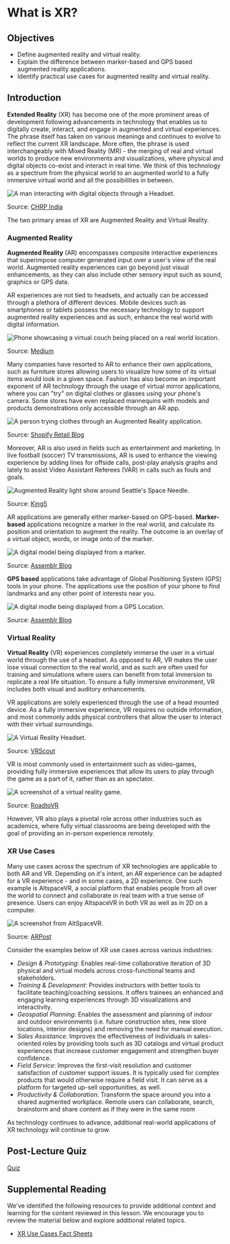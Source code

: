 # What is XR?

## Objectives

- Define augmented reality and virtual reality.
- Explain the difference between marker-based and GPS based augmented reality applications.
- Identify practical use cases for augmented reality and virtual reality.

## Introduction

**Extended Reality** (XR) has become one of the more prominent areas of development following advancements in technology that enables us to digitally create, interact, and engage in augmented and virtual experiences. The phrase itself has taken on various meanings and continues to evolve to reflect the current XR landscape. More often, the phrase is used interchangeably with Mixed Reality (MR) - the merging of real and virtual worlds to produce new environments and visualizations, where physical and digital objects co-exist and interact in real time. We think of this technology as a spectrum from the physical world to an augmented world to a fully immersive virtual world and all the possibilities in between.

![A man interacting with digital objects through a Headset.](../../images/xr-show.png)

Source: [CHRP India](https://www.chrp-india.com/blog/extended-reality-the-new-age-immersive-technology-star/)

The two primary areas of XR are Augmented Reality and Virtual Reality.

### Augmented Reality

**Augmented Reality** (AR) encompasses composite interactive experiences that superimpose computer generated input over a user's view of the real world. Augmented reality experiences can go beyond just visual enhancements, as they can also include other sensory input such as sound, graphics or GPS data.

AR experiences are not tied to headsets, and actually can be accessed through a plethora of different devices. Mobile devices such as smartphones or tablets possess the necessary technology to support augmented reality experiences and as such, enhance the real world with digital information.

![Phone showcasing a virtual couch being placed on a real world location.](../../images/ar-furniture-placement.png)

Source: [Medium](https://medium.com/@riyajohn9495/why-augmented-reality-is-important-5f558fab2a0f)

Many companies have resorted to AR to enhance their own applications, such as furniture stores allowing users to visualize how some of its virtual items would look in a given space. Fashion has also become an important exponent of AR technology through the usage of virtual mirror applications, where you can "try" on digital clothes or glasses using your phone's camera. Some stores have even replaced mannequins with models and products demonstrations only accessible through an AR app.

![A person trying clothes through an Augmented Reality application.](../../images/smart-dresser-app.jpg)

Source: [Shopify Retail Blog](https://www.shopify.com/retail/how-these-retailers-are-using-augmented-reality-to-enhance-the-customer-experience)

Moreover, AR is also used in fields such as entertainment and marketing. In live football (soccer) TV transmissions, AR is used to enhance the viewing experience by adding lines for offside calls, post-play analysis graphs and lately to assist Video Assistant Referees (VAR) in calls such as fouls and goals.

![Augmented Reality light show around Seattle's Space Needle.](../../images/ar-space-needle-show.png)

Source: [King5](https://www.king5.com/article/news/local/seattles-stunning-new-years-at-the-needle-show-goes-virtual-this-year/281-0ec1d1e2-543d-4fe2-bc07-37968691b905)

AR applications are generally either marker-based on GPS-based. **Marker-based** applications recognize a marker in the real world, and calculate its position and orientation to augment the reality. The outcome is an overlay of a virtual object, words, or image onto of the marker.

![A digital model being displayed from a marker.](../../images/ar-marker-based.png)​

Source: [Assemblr Blog](https://blog.assemblrworld.com/3-different-types-of-marker/)

**GPS based** applications take advantage of Global Positioning System (GPS) tools in your phone. The applications use the position of your phone to find landmarks and any other point of interests near you.

![A digital modle being displayed from a GPS Location.](../../images/ar-gps-based.png)

Source: [Assemblr Blog](https://blog.assemblrworld.com/3-different-types-of-marker/)

### Virtual Reality

**Virtual Reality** (VR) experiences completely immerse the user in a virtual world through the use of a headset. As opposed to AR, VR makes the user lose visual connection to the real world, and as such are often used for training and simulations where users can benefit from total immersion to replicate a real life situation. To ensure a fully immersive environment, VR includes both visual and auditory enhancements.

VR applications are solely experienced through the use of a head mounted device. As a fully immersive experience, VR requires no outside information, and most commonly adds physical controllers that allow the user to interact with their virtual surroundings.

![A Virtual Reality Headset.](../../images/vr-headset.png)

Source: [VRScout](https://vrscout.com/news/samsungs-odyssey-vr-headset-oled/)

VR is most commonly used in entertainment such as video-games, providing fully immersive experiences that allow its users to play through the game as a part of it, rather than as an spectator.

![A screenshot of a virtual reality game.](../../images/vr-game-beatsaber.png)

Source: [RoadtoVR](https://www.roadtovr.com/beat-saber-to-get-more-songs-expert-difficulty-and-pro-mode/)

However, VR also plays a pivotal role across other industries such as academics, where fully virtual classrooms are being developed with the goal of providing an in-person experience remotely.

### XR Use Cases

Many use cases across the spectrum of XR technologies are applicable to both AR and VR. Depending on it's intent, an AR experience can be adapted for a VR experience - and in some cases, a 2D experience. One such example is AltspaceVR, a social platform that enables people from all over the world to connect and collaborate in real team with a true sense of presence. Users can enjoy AltspaceVR in both VR as well as in 2D on a computer.

![A screenshot from AltSpaceVR.](../../images/altspacevr-screenshot.png)

Source: [ARPost](https://arpost.co/2020/07/21/altspacevr-update-customization-options/)

Consider the examples below of XR use cases across various industries:

- _Design & Prototyping_:  Enables real-time collaborative iteration of 3D physical and virtual models across cross-functional teams and stakeholders.
- _Training & Development_: Provides instructors with better tools to facilitate teaching/coaching sessions. It offers trainees an enhanced and engaging learning experiences through 3D visualizations and interactivity.
- _Geospatial Planning_:  Enables the assessment and planning of indoor and outdoor environments (i.e. future construction sites, new store locations, interior designs) and removing the need for manual execution.
- _Sales Assistance_:   Improves the effectiveness of individuals in sales-oriented roles by providing tools such as 3D catalogs and virtual product experiences that increase customer engagement and strengthen buyer confidence.
- _Field Service_:  Improves the first-visit resolution and customer satisfaction of customer support issues. It is typically used for complex products that would otherwise require a field visit.  It can  serve as a platform for targeted up-sell opportunities, as well.
- _Productivity & Collaboration_:   Transform the space around you into a shared augmented workplace. Remote users can collaborate, search, brainstorm and share content as if they were in the same room

As technology continues to advance, additional real-world applications of XR technology will continue to grow.

## Post-Lecture Quiz

[Quiz](link-to-quiz-app)

## Supplemental Reading

We've identified the following resources to provide additional context and learning for the content reviewed in this lesson. We encourage you to review the material below and explore additional related topics.

- [XR Use Cases Fact Sheets](https://xra.org/public-policy/xr-use-cases-fact-sheets/)
